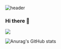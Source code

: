 ![header](https://capsule-render.vercel.app/api?type=Slice&color=auto&height=200&section=header&text=Sung%20jun%20Hwang&fontSize=90&&animation=twinkling)

### Hi there 👋

<img src="https://img.shields.io/badge/java-red?style=plastic&logo=JavaScript&logoColor=green"/>

![Anurag's GitHub stats](https://github-readme-stats.vercel.app/api?username=sungjun001&show_icons=true&theme=react)

<!--
**sungjun001/sungjun001** is a ✨ _special_ ✨ repository because its `README.md` (this file) appears on your GitHub profile.

Here are some ideas to get you started:

- 🔭 I’m currently working on ...
- 🌱 I’m currently learning ...
- 👯 I’m looking to collaborate on ...
- 🤔 I’m looking for help with ...
- 💬 Ask me about ...
- 📫 How to reach me: ...
- 😄 Pronouns: ...
- ⚡ Fun fact: ...
-->
